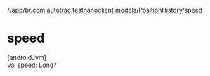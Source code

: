 //[app](../../../index.md)/[br.com.autotrac.testnanoclient.models](../index.md)/[PositionHistory](index.md)/[speed](speed.md)

# speed

[androidJvm]\
val [speed](speed.md): [Long](https://kotlinlang.org/api/latest/jvm/stdlib/kotlin/-long/index.html)?
